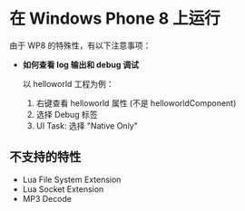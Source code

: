 在 Windows Phone 8 上运行
=======================

由于 WP8 的特殊性，有以下注意事项：

-   **如何查看 log 输出和 debug 调试**

    以 helloworld 工程为例：

    1.  右键查看 helloworld 属性 (不是 helloworldComponent)
    2.  选择 Debug 标签
    3.  UI Task: 选择 "Native Only"


## 不支持的特性

-   Lua File System Extension
-   Lua Socket Extension
-   MP3 Decode
